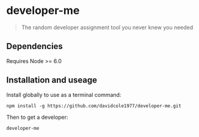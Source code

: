# developer-me
> The random developer assignment tool you never knew you needed

## Dependencies

Requires Node >= 6.0

## Installation and useage

Install globally to use as a terminal command:

```
npm install -g https://github.com/davidcole1977/developer-me.git
```

Then to get a developer:

```
developer-me
```


